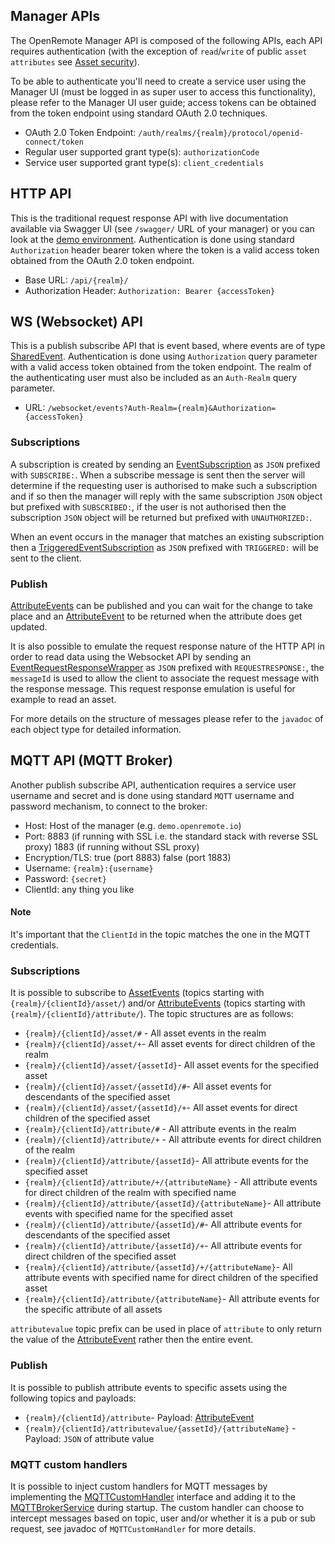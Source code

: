 ## Manager APIs
The OpenRemote Manager API is composed of the following APIs, each API requires authentication (with the exception of `read`/`write` of public `asset` `attributes` see [Asset security](./User-Guide%3A-Asset-Security)).

To be able to authenticate you'll need to create a service user using the Manager UI (must be logged in as super user to access this functionality), please refer to the Manager UI user guide; access tokens can be obtained from the token endpoint using standard OAuth 2.0 techniques.

* OAuth 2.0 Token Endpoint: `/auth/realms/{realm}/protocol/openid-connect/token`
* Regular user supported grant type(s): `authorizationCode`
* Service user supported grant type(s): `client_credentials`



## HTTP API
This is the traditional request response API with live documentation available via Swagger UI (see `/swagger/` URL of your manager) or you can look at the [demo environment](https://demo.openremote.io/swagger/). Authentication is done using standard `Authorization` header bearer token where the token  is a valid access token obtained from the OAuth 2.0 token endpoint.

* Base URL: `/api/{realm}/`
* Authorization Header:  `Authorization: Bearer {accessToken}`

## WS (Websocket) API
This is a publish subscribe API that is event based, where events are of type [SharedEvent](https://github.com/openremote/openremote/blob/master/model/src/main/java/org/openremote/model/event/shared/SharedEvent.java). Authentication is done using `Authorization` query parameter with a valid access token obtained from the token endpoint. The realm of the authenticating user must also be included as an `Auth-Realm` query parameter.

* URL: `/websocket/events?Auth-Realm={realm}&Authorization={accessToken}`

### Subscriptions
A subscription is created by sending an [EventSubscription](https://github.com/openremote/openremote/blob/master/model/src/main/java/org/openremote/model/event/shared/EventSubscription.java) as `JSON` prefixed with `SUBSCRIBE:`. When a subscribe message is sent then the server will determine if the requesting user is authorised to make such a subscription and if so then the manager will reply with the same subscription `JSON` object but prefixed with `SUBSCRIBED:`, if the user is not authorised then the subscription `JSON` object will be returned but prefixed with `UNAUTHORIZED:`.

When an event occurs in the manager that matches an existing subscription then a [TriggeredEventSubscription](https://github.com/openremote/openremote/blob/master/model/src/main/java/org/openremote/model/event/TriggeredEventSubscription.java) as `JSON` prefixed with `TRIGGERED:` will be sent to the client.

### Publish
[AttributeEvents](https://github.com/openremote/openremote/blob/master/model/src/main/java/org/openremote/model/attribute/AttributeEvent.java) can be published and you can wait for the change to take place and an [AttributeEvent](https://github.com/openremote/openremote/blob/master/model/src/main/java/org/openremote/model/attribute/AttributeEvent.java) to be returned when the attribute does get updated.

It is also possible to emulate the request response nature of the HTTP API in order to read data using the Websocket API by sending an [EventRequestResponseWrapper](https://github.com/openremote/openremote/blob/master/model/src/main/java/org/openremote/model/event/shared/EventRequestResponseWrapper.java) as `JSON` prefixed with `REQUESTRESPONSE:`, the `messageId` is used to allow the client to associate the request message with the response message. This request response emulation is useful for example to read an asset.

For more details on the structure of messages please refer to the `javadoc` of each object type for detailed information.

## MQTT API (MQTT Broker)
Another publish subscribe API, authentication requires a service user username and secret and is done using standard `MQTT` username and password mechanism, to connect to the broker:

* Host: Host of the manager (e.g. `demo.openremote.io`)
* Port: 8883 (if running with SSL i.e. the standard stack with reverse SSL proxy) 1883 (if running without SSL proxy)
* Encryption/TLS: true (port 8883) false (port 1883)
* Username: `{realm}:{username}`
* Password: `{secret}`
* ClientId: any thing you like

#### Note
It's important that the `ClientId` in the topic matches the one in the MQTT credentials.

### Subscriptions
It is possible to subscribe to [AssetEvents](https://github.com/openremote/openremote/blob/master/model/src/main/java/org/openremote/model/asset/AssetEvent.java) (topics starting with `{realm}/{clientId}/asset/`) and/or [AttributeEvents](https://github.com/openremote/openremote/blob/master/model/src/main/java/org/openremote/model/attribute/AttributeEvent.java) (topics starting with `{realm}/{clientId}/attribute/`). The topic structures are as follows:

* `{realm}/{clientId}/asset/#` - All asset events in the realm
* `{realm}/{clientId}/asset/+`- All asset events for direct children of the realm
* `{realm}/{clientId}/asset/{assetId}`- All asset events for the specified asset
* `{realm}/{clientId}/asset/{assetId}/#`- All asset events for descendants of the specified asset
* `{realm}/{clientId}/asset/{assetId}/+`- All asset events for direct children of the specified asset
* `{realm}/{clientId}/attribute/#` - All attribute events in the realm
* `{realm}/{clientId}/attribute/+` - All attribute events for direct children of the realm
* `{realm}/{clientId}/attribute/{assetId}`- All attribute events for the specified asset
* `{realm}/{clientId}/attribute/+/{attributeName}` - All attribute events for direct children of the realm with specified name
* `{realm}/{clientId}/attribute/{assetId}/{attributeName}`- All attribute events with specified name for the specified asset
* `{realm}/{clientId}/attribute/{assetId}/#`- All attribute events for descendants of the specified asset
* `{realm}/{clientId}/attribute/{assetId}/+`- All attribute events for direct children of the specified asset
* `{realm}/{clientId}/attribute/{assetId}/+/{attributeName}`- All attribute events with specified name for direct children of the specified asset
* `{realm}/{clientId}/attribute/{attributeName}`- All attribute events for the specific attribute of all assets

`attributevalue` topic prefix can be used in place of `attribute` to only return the value of the [AttributeEvent](https://github.com/openremote/openremote/blob/master/model/src/main/java/org/openremote/model/attribute/AttributeEvent.java) rather then the entire event.

### Publish
It is possible to publish attribute events to specific assets using the following topics and payloads:

* `{realm}/{clientId}/attribute`- Payload: [AttributeEvent](https://github.com/openremote/openremote/blob/master/model/src/main/java/org/openremote/model/attribute/AttributeEvent.java)
* `{realm}/{clientId}/attributevalue/{assetId}/{attributeName}` - Payload: `JSON` of attribute value

### MQTT custom handlers
It is possible to inject custom handlers for MQTT messages by implementing the [MQTTCustomHandler](https://github.com/openremote/openremote/blob/master/manager/src/main/java/org/openremote/manager/mqtt/MQTTCustomHandler.java) interface and adding it to the [MQTTBrokerService](https://github.com/openremote/openremote/blob/master/manager/src/main/java/org/openremote/manager/mqtt/MqttBrokerService.java) during startup. The custom handler can choose to intercept messages based on topic, user and/or whether it is a pub or sub request, see javadoc of `MQTTCustomHandler` for more details.